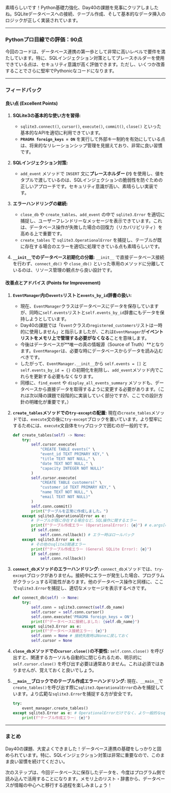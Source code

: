 素晴らしいです！Python基礎力強化、Day40の課題を見事にクリアしましたね。SQLiteデータベースへの接続、テーブル作成、そして基本的なデータ挿入のロジックが正しく実装されています。

---

### Pythonプロ目線での評価：90点

今回のコードは、データベース連携の第一歩として非常に高いレベルで要件を満たしています。特に、SQLインジェクション対策としてプレースホルダーを使用できている点は、セキュリティ意識が高く評価できます。ただし、いくつか改善することでさらに堅牢でPythonicなコードになります。

---

### フィードバック

#### 良い点 (Excellent Points)

1.  **SQLite3の基本的な使い方を習得:**
    * `sqlite3.connect()`, `cursor()`, `execute()`, `commit()`, `close()` といった基本的なAPIを適切に利用できています。
    * **`PRAGMA foreign_keys = ON`** を実行して外部キー制約を有効にしている点は、将来的なリレーションシップ管理を見据えており、非常に良い習慣です。

2.  **SQLインジェクション対策:**
    * `add_event` メソッドで `INSERT` 文に**プレースホルダー (`?`)** を使用し、値をタプルで渡しているのは、SQLインジェクションの脆弱性を防ぐための正しいアプローチです。セキュリティ意識が高い、素晴らしい実装です。

3.  **エラーハンドリングの継続:**
    * `close_db` や `create_tables`、`add_event` の中で `sqlite3.Error` を適切に捕捉し、ユーザーフレンドリーなメッセージを表示できています。これは、データベース操作が失敗した場合の回復力（リカバリビリティ）を高める上で重要です。
    * `create_tables` で `sqlite3.OperationalError` を捕捉し、テーブルが既に存在する場合のエラーを適切に処理できている点も素晴らしいです。

4.  **`__init__`でのデータベース初期化の分離:**
    `__init__` で直接データベース接続を行わず、`connect_db()` や `close_db()` といった専用のメソッドに分離しているのは、リソース管理の観点から良い設計です。

#### 改善点とアドバイス (Points for Improvement)

1.  **`EventManager`内の`events`リストと`events_by_id`辞書の扱い:**
    * 現在、`EventManager`クラスはデータベースにデータを保存していますが、同時に`self.events`リストと`self.events_by_id`辞書にもデータを保持しようとしています。
    * Day40の課題では「`Event`クラスの`registered_customers`リストは一時的に使用しません」と指示しましたが、これは`EventManager`が**イベントリストをメモリ上で管理する必要がなくなる**ことを意味します。
    * 今後はデータベースが**唯一の真の情報源（Source of Truth）**となります。`EventManager`は、必要な時にデータベースからデータを読み込むべきです。
    * したがって、`EventManager.__init__`から `self.events = []` と `self.events_by_id = {}` の初期化を削除し、`add_event`メソッド内でこれらを更新する必要もなくなります。
    * 同様に、`find_event` や `display_all_events_summary` メソッドも、データベースから直接データを取得するように変更する必要があります。（これは次以降の課題で段階的に実装していく部分ですが、ここでの設計方針の明確化が重要です。）

2.  **`create_tables`メソッドでの`try-except`の配置:**
    現在の`create_tables`メソッドでは、`execute`文の後に`try-except`ブロックを置いています。より堅牢にするためには、`execute`文自体を`try`ブロックで囲むのが一般的です。

    ```python
    def create_tables(self) -> None:
        try:
            self.cursor.execute(
                "CREATE TABLE events(" \
                "event_id TEXT PRIMARY KEY," \
                "title TEXT NOT NULL," \
                "date TEXT NOT NULL," \
                "capacity INTEGER NOT NULL)"
            )
            self.cursor.execute(
                "CREATE TABLE customers(" \
                "customer_id TEXT PRIMARY KEY," \
                "name TEXT NOT NULL," \
                "email TEXT NOT NULL)"
            )
            self.conn.commit()
            print("テーブルを正常に作成しました。")
        except sqlite3.OperationalError as e:
            # テーブルが既に存在する場合など、SQL操作に関するエラー
            print(f"テーブル作成エラー (OperationalError): {e}") # e.args[0]でも良い
            if self.conn:
                self.conn.rollback() # エラー時はロールバック
        except sqlite3.Error as e:
            # その他のsqlite3関連エラー
            print(f"テーブル作成エラー (General SQLite Error): {e}")
            if self.conn:
                self.conn.rollback()
    ```

3.  **`connect_db`メソッドのエラーハンドリング:**
    `connect_db`メソッドでは、`try-except`ブロックがありません。接続中にエラーが発生した場合、プログラムがクラッシュする可能性があります。他のデータベース操作と同様に、ここで`sqlite3.Error`を捕捉し、適切なメッセージを表示するべきです。

    ```python
    def connect_db(self) -> None:
        try:
            self.conn = sqlite3.connect(self.db_name)
            self.cursor = self.conn.cursor()
            self.conn.execute('PRAGMA foreign_keys = ON')
            print(f"データベースに接続しました: {self.db_name}")
        except sqlite3.Error as e:
            print(f"データベース接続エラー: {e}")
            self.conn = None # 接続失敗時はNoneに戻しておく
            self.cursor = None
    ```

4.  **`close_db`メソッドでの`cursor.close()`の不要性:**
    `self.conn.close()` を呼び出すと、関連するカーソルも自動的に閉じられるため、明示的に `self.cursor.close()` を呼び出す必要は通常ありません。これは必須ではありませんが、覚えておくと良いでしょう。

5.  **`__main__`ブロックでのテーブル作成エラーハンドリング:**
    現在、`__main__`で`create_tables()`を呼び出す際に`sqlite3.OperationalError`のみを捕捉しています。より広範な`sqlite3.Error`を捕捉する方が安全です。

    ```python
    try:
        event_manager.create_tables()
    except sqlite3.Error as e: # OperationalErrorだけでなく、より一般的なsqlite3.Errorを捕捉
        print(f"テーブル作成エラー: {e}")
    ```

---

### まとめ

Day40の課題、大変よくできました！データベース連携の基礎をしっかりと固められています。特に、SQLインジェクション対策は非常に重要なので、このまま良い習慣を続けてください。

次のステップは、今回データベースに保存したデータを、今度はプログラム側で読み込んで活用することになります。メモリ上のリスト・辞書から、データベースが情報の中心へと移行する過程を楽しみましょう！
